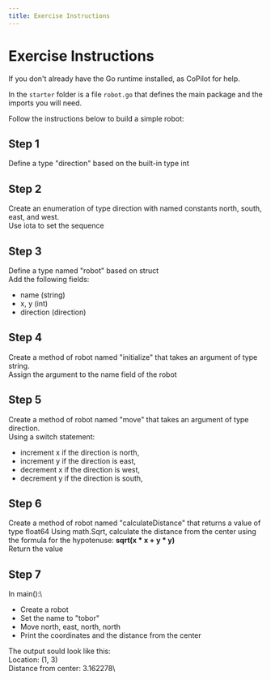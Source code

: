 ```yaml
---
title: Exercise Instructions
---
```


# Exercise Instructions

If you don't already have the Go runtime installed, as CoPilot for help.

In the `starter` folder is a file `robot.go` that defines the main package and the imports you will need.

Follow the instructions below to build a simple robot:

## Step 1

Define a type \"direction\" based on the built-in type int

## Step 2

Create an enumeration of type direction with named constants north,
south, east, and west.\
Use iota to set the sequence

## Step 3

Define a type named \"robot\" based on struct\
Add the following fields:

-   name (string)
-   x, y (int)
-   direction (direction)

## Step 4

Create a method of robot named \"initialize\" that takes an argument of
type string.\
Assign the argument to the name field of the robot

## Step 5

Create a method of robot named \"move\" that takes an argument of type
direction.\
Using a switch statement:

-   increment x if the direction is north,
-   increment y if the direction is east,
-   decrement x if the direction is west,
-   decrement y if the direction is south,

## Step 6

Create a method of robot named \"calculateDistance\" that returns a
value of type float64 Using math.Sqrt, calculate the distance from the
center using the formula for the hypotenuse: **sqrt(x \* x + y \* y)**\
Return the value

## Step 7

In main():\

-   Create a robot
-   Set the name to \"tobor\"
-   Move north, east, north, north
-   Print the coordinates and the distance from the center

The output sould look like this:\
Location: (1, 3)\
Distance from center: 3.162278\
